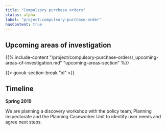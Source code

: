 ```yaml
---
title: "Compulsory purchase orders"
status: alpha
label: "project:compulsory-purchase-order"
hasContent: true
---
```


## Upcoming areas of investigation

{{% include-content "/project/compulsory-purchase-orders/_upcoming-areas-of-investigation.md" "upcoming-areas-section" %}}

{{< govuk-section-break "xl" >}}

## Timeline

**Spring 2019**

We are planning a discovery workshop with the policy team, Planning Inspectorate and the Planning Caseworker Unit to identify user needs and agree next steps.
